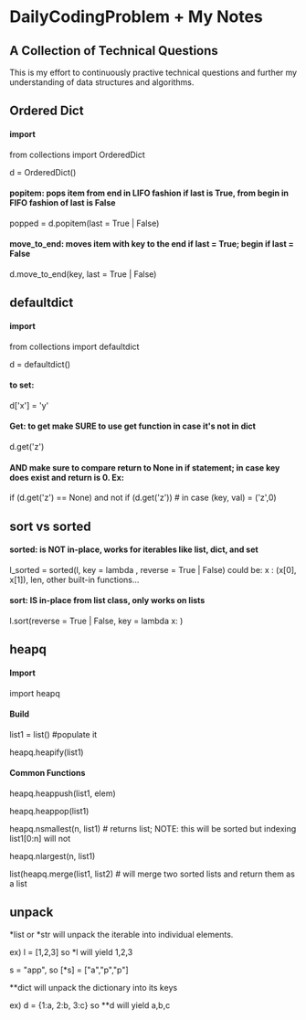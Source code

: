 # DailyCodingProblem + My Notes
## A Collection of Technical Questions

This is my effort to continuously practive technical questions and further my understanding of data structures and algorithms.

## Ordered Dict
#### import
from collections import OrderedDict

d = OrderedDict()
#### popitem: pops item from end in LIFO fashion if last is True, from begin in FIFO fashion of last is False
popped = d.popitem(last = True | False)
#### move_to_end: moves item with key to the end if last = True; begin if last = False
d.move_to_end(key, last = True | False)

## defaultdict
#### import
from collections import defaultdict

d = defaultdict()
#### to set:
d['x'] = 'y'
#### Get: to get make SURE to use get function in case it's not in dict
d.get('z')
#### AND make sure to compare return to None in if statement; in case key does exist and return is 0. Ex:
if (d.get('z') == None) and not if (d.get('z')) # in case (key, val) = ('z',0)

## sort vs sorted
#### sorted: is NOT in-place, works for iterables like list, dict, and set
l_sorted = sorted(l, key = lambda <fxn>, reverse = True | False)
<fxn> could be: x : (x[0], x[1]), len, other built-in functions...

#### sort: IS in-place from list class, only works on lists
l.sort(reverse = True | False, key = lambda x: <fxn>)

## heapq
#### Import
import heapq
#### Build
list1 = list() #populate it

heapq.heapify(list1)
#### Common Functions
heapq.heappush(list1, elem)

heapq.heappop(list1)

heapq.nsmallest(n, list1) # returns list; NOTE: this will be sorted but indexing list1[0:n] will not

heapq.nlargest(n, list1) 

list(heapq.merge(list1, list2) # will merge two sorted lists and return them as a list

## unpack

*list or *str will unpack the iterable into individual elements.

ex) l = [1,2,3] so *l will yield 1,2,3

s = "app", so [*s] = ["a","p","p"]

**dict will unpack the dictionary into its keys

ex) d = {1:a, 2:b, 3:c} so **d will yield a,b,c

